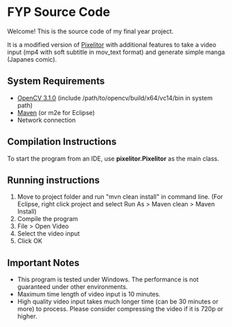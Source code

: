 # FYP Source Code

Welcome! This is the source code of my final year project.
 
It is a modified version of [Pixelitor](http://pixelitor.sourceforge.net/) with additional features to take a video input (mp4 with soft subtitle in mov_text format) and generate simple manga (Japanes comic).

## System Requirements

- [OpenCV 3.1.0](http://opencv.org/downloads.html) (include /path/to/opencv/build/x64/vc14/bin in system path)
- [Maven](https://maven.apache.org/) (or m2e for Eclipse)
- Network connection

## Compilation Instructions

To start the program from an IDE, use **pixelitor.Pixelitor** as the main class.

## Running instructions

1. Move to project folder and run "mvn clean install" in command line. (For Eclipse, right click project and select Run As > Maven clean > Maven Install)
2. Compile the program
3. File > Open Video
4. Select the video input
5. Click OK

## Important Notes

- This program is tested under Windows. The performance is not guaranteed under other environments.
- Maximum time length of video input is 10 minutes.
- High quality video input takes much longer time (can be 30 minutes or more) to process. Please consider compressing the video if it is 720p or higher.